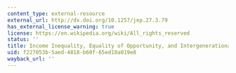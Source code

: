```yaml
---
content_type: external-resource
external_url: http://dx.doi.org/10.1257/jep.27.3.79
has_external_license_warning: true
license: https://en.wikipedia.org/wiki/All_rights_reserved
status: ''
title: Income Inequality, Equality of Opportunity, and Intergenerational Mobility
uid: f227053b-5aed-4818-b60f-65ed18a019e8
wayback_url: ''
---
```

